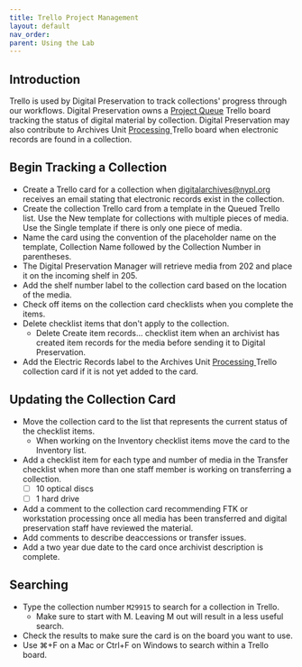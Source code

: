 ```yaml
---
title: Trello Project Management
layout: default
nav_order: 
parent: Using the Lab
---
```

## Introduction
Trello is used by Digital Preservation to track collections' progress through our workflows. Digital Preservation owns a [Project Queue]() Trello board tracking the status of digital material by collection. Digital Preservation may also contribute to Archives Unit [Processing ]() Trello board when electronic records are found in a collection.  

## Begin Tracking a Collection
* Create a Trello card for a collection when [digitalarchives@nypl.org](mailto:digitalarchives@nypl.org) receives an email stating that electronic records exist in the collection.  
* Create the collection Trello card from a template in the Queued Trello list. Use the New template for collections with multiple pieces of media. Use the Single template if there is only one piece of media.  
* Name the card using the convention of the placeholder name on the template, Collection Name followed by the Collection Number in parentheses.  
* The Digital Preservation Manager will retrieve media from 202 and place it on the incoming shelf in 205.  
* Add the shelf number label to the collection card based on the location of the media.  
* Check off items on the collection card checklists when you complete the items.  
* Delete checklist items that don't apply to the collection.  
    * Delete Create item records... checklist item when an archivist has created item records for the media before sending it to Digital Preservation.  
* Add the Electric Records label to the Archives Unit [Processing ]() Trello collection card if it is not yet added to the card.  

## Updating the Collection Card
* Move the collection card to the list that represents the current status of the checklist items.  
    * When working on the Inventory checklist items move the card to the Inventory list.  
* Add a checklist item for each type and number of media in the Transfer checklist when more than one staff member is working on transferring a collection.  
    - [ ] 10 optical discs  
    - [ ] 1 hard drive  
* Add a comment to the collection card recommending FTK or workstation processing once all media has been transferred and digital preservation staff have reviewed the material.  
* Add comments to describe deaccessions or transfer issues.  
* Add a two year due date to the card once archivist description is complete.  


## Searching
* Type the collection number `M29915` to search for a collection in Trello.  
    * Make sure to start with M. Leaving M out will result in a less useful search.  
* Check the results to make sure the card is on the board you want to use.  
* Use ⌘+F on a Mac or Ctrl+F on Windows to search within a Trello board.  

